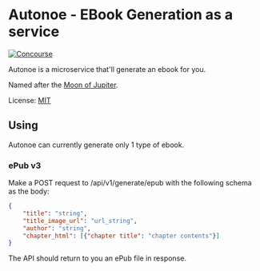 # Autonoe - EBook Generation as a service

[![Concourse](https://ci.younata.com/api/v1/pipelines/tethys/jobs/autonoe_tests/badge)](https://ci.younata.com/)

Autonoe is a microservice that'll generate an ebook for you.

Named after the [Moon of Jupiter](https://en.wikipedia.org/wiki/Autonoe_(moon)).

License: [MIT](LICENSE)

## Using

Autonoe can currently generate only 1 type of ebook.

### ePub v3

Make a POST request to /api/v1/generate/epub with the following schema as the body:

```json
{
    "title": "string",
    "title_image_url": "url_string",
    "author": "string",
    "chapter_html": [{"chapter title": "chapter contents"}]
}
```

The API should return to you an ePub file in response.
